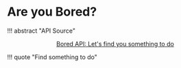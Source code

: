 # Are you Bored?

!!! abstract "API Source"
    <div style="text-align: center;align: center">
        <div style="vertical-align: middle;display: inline-block;">
            <a href="https://www.boredapi.com/">
                Bored API: Let's find you something to do
            </a>
        </div>
    </div>

!!! quote "Find something to do"
    <center>
        <div id="activity"></div>
        <div><a id="link"></a></div>
    <center>

<script>
    fetch('http://www.boredapi.com/api/activity/')
    .then(response => response.json())
    .then(data => {

        console.log(data);
        const activity = document.querySelector('#activity');
        activity.textContent = data.activity;

        if(!(data.link === "")) {
            const link = document.querySelector('#link');
            link.textContent = '🔗 ' + data.link;
            link.href = data.link;
        }
    });
</script>